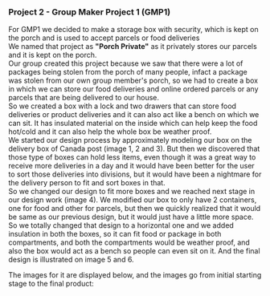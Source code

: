 ### Project 2 - Group Maker Project 1 (GMP1)
For GMP1 we decided to make a storage box with security, which is kept on the porch and is used to accept parcels or food deliveries </br>
We named that project as **"Porch Private"** as it privately stores our parcels and it is kept on the porch. </br>
Our group created this project because we saw that there were a lot of packages being stolen from the porch of many people, infact a package was stolen from our own group member's porch, so we had to create a box in which we can store our food deliveries and online ordered parcels or any parcels that are being delivered to our house. </br>
So we created a box with a lock and two drawers that can store food deliveries or product deliveries and it can also act like a bench on which we can sit. It has insulated material on the inside which can help keep the food hot/cold and it can also help the whole box be weather proof. </br>
We started our design process by approximately modeling our box on the delivery box of Canada post (image 1, 2 and 3). But then we discovered that those type of boxes can hold less items, even though it was a great way to receive more deliveries in a day and it would have been better for the user to sort those deliveries into divisions, but it would have been a nightmare for the delivery person to fit and sort boxes in that. </br>
So we changed our design to fit more boxes and we reached next stage in our design work (image 4). We modified our box to only have 2 containers, one for food and other for parcels, but then we quickly realized that it would be same as our previous design, but it would just have a little more space. </br>
So we totally changed that design to a horizontal one and we added insulation in both the boxes, so it can fit food or package in both compartments, and both the compartments would be weather proof, and also the box would act as a bench so people can even sit on it. And the final design is illustrated on image 5 and 6. </br>

The images for it are displayed below, and the images go from initial starting stage to the final product: </br>